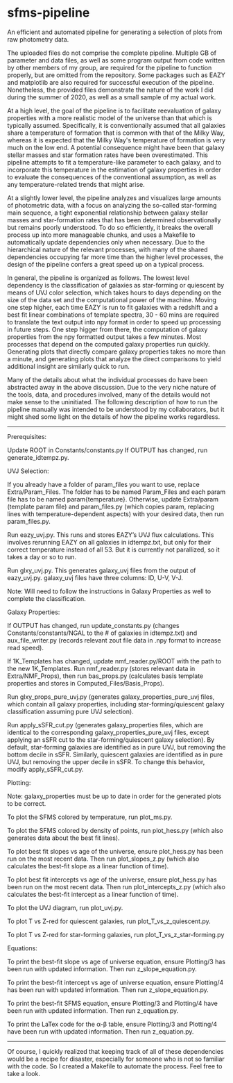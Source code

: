 # sfms-pipeline
An efficient and automated pipeline for generating a selection of plots from raw photometry data.

The uploaded files do not comprise the complete pipeline. Multiple GB of parameter and data files,
as well as some program output from code written by other members of my group, are required for 
the pipeline to function properly, but are omitted from the repository. Some packages such as EAZY
and matplotlib are also required for successful execution of the pipeline. Nonetheless, the
provided files demonstrate the nature of the work I did during the summer of 2020, as well as a
small sample of my actual work.

At a high level, the goal of the pipeline is to facilitate reevaluation of galaxy properties with 
a more realistic model of the universe than that which is typically assumed. Specifically, it is
conventionally assumed that all galaxies share a temperature of formation that is common with that
of the Milky Way, whereas it is expected that the Milky Way's temperature of formation is very much
on the low end. A potential consequence might have been that galaxy stellar masses and star
formation rates have been overestimated. This pipeline attempts to fit a temperature-like parameter
to each galaxy, and to incorporate this temperature in the estimation of galaxy properties in order
to evaluate the consequences of the conventional assumption, as well as any temperature-related
trends that might arise.

At a slightly lower level, the pipeline analyzes and visualizes large amounts of photometric data,
with a focus on analyzing the so-called star-forming main sequence, a tight exponential relationship
between galaxy stellar masses and star-formation rates that has been determined observationally but
remains poorly understood. To do so efficiently, it breaks the overall process up into more 
manageable chunks, and uses a Makefile to automatically update dependencies only when necessary.
Due to the hierarchical nature of the relevant processes, with many of the shared dependencies
occupying far more time than the higher level processes, the design of the pipeline confers a great
speed up on a typical process.

In general, the pipeline is organized as follows. The lowest level dependency is the classification
of galaxies as star-forming or quiescent by means of UVJ color selection, which takes hours to days
depending on the size of the data set and the computational power of the machine. Moving one step 
higher, each time EAZY is run to fit galaxies with a redshift and a best fit linear combinations of 
template spectra, 30 - 60 mins are required to translate the text output into npy format in order to
speed up processing in future steps. One step higger from there, the computation of galaxy properties 
from the npy formatted output takes a few minutes. Most processes that depend on the computed galaxy
properties run quickly. Generating plots that directly compare galaxy properties takes no more than a
minute, and generating plots that analyze the direct comparisons to yield additional insight are
similarly quick to run.

Many of the details about what the individual processes do have been abstracted away in the above
discussion. Due to the very niche nature of the tools, data, and procedures involved, many of the 
details would not make sense to the uninitiated. The following description of how to run the
pipeline manually was intended to be understood by my collaborators, but it might shed some light
on the details of how the pipeline works regardless.
________________________________________________________________________________________________________________________
Prerequisites:

Update ROOT in Constants/constants.py
If OUTPUT has changed, run generate_idtempz.py.

UVJ Selection:

If you already have a folder of param_files you want to use, replace Extra/Param_Files. The folder has to be named Param_Files and each param file has to be named param{temperature}. Otherwise, update Extra/param (template param file) and param_files.py (which copies param, replacing lines with temperature-dependent aspects) with your desired data, then run param_files.py.

Run eazy_uvj.py. This runs and stores EAZY’s UVJ flux calculations. This involves rerunning EAZY on all galaxies in idtempz.txt, but only for their correct temperature instead of all 53. But it is currently not parallized, so it takes a day or so to run.

Run glxy_uvj.py. This generates galaxy_uvj files from the output of eazy_uvj.py. galaxy_uvj files have three columns: ID, U-V, V-J.

Note: Will need to follow the instructions in Galaxy Properties as well to complete the classification.

Galaxy Properties:

If OUTPUT has changed, run update_constants.py (changes Constants/constants/NGAL to the # of galaxies in idtempz.txt) and aux_file_writer.py (records relevant zout file data in .npy format to increase read speed).

If 1K_Templates has changed, update nmf_reader.py/ROOT with the path to the new 1K_Templates. Run nmf_reader.py (stores relevant data in Extra/NMF_Props), then run bas_props.py (calculates basis template properties and stores in Computed_Files/Basis_Props).

Run glxy_props_pure_uvj.py (generates galaxy_properties_pure_uvj files, which contain all galaxy properties, including star-forming/quiescent galaxy classification assuming pure UVJ selection).

Run apply_sSFR_cut.py (generates galaxy_properties files, which are identical to the corresponding galaxy_properties_pure_uvj files, except applying an sSFR cut to the star-forming/quiescent galaxy selection). By default, star-forming galaxies are identified as in pure UVJ, but removing the bottom decile in sSFR. Similarly, quiescent galaxies are identified as in pure UVJ, but removing the upper decile in sSFR. To change this behavior, modify apply_sSFR_cut.py.

Plotting:

Note: galaxy_properties must be up to date in order for the generated plots to be correct.

To plot the SFMS colored by temperature, run plot_ms.py.

To plot the SFMS colored by density of points, run plot_hess.py (which also generates data about the best fit lines).

To plot best fit slopes vs age of the universe, ensure plot_hess.py has been run on the most recent data. Then run plot_slopes_z.py (which also calculates the best-fit slope as a linear function of time).

To plot best fit intercepts vs age of the universe, ensure plot_hess.py has been run on the most recent data. Then run plot_intercepts_z.py (which also calculates the best-fit intercept as a linear function of time).

To plot the UVJ diagram, run plot_uvj.py.

To plot T vs Z-red for quiescent galaxies, run plot_T_vs_z_quiescent.py.

To plot T vs Z-red for star-forming galaxies, run plot_T_vs_z_star-forming.py

Equations:

To print the best-fit slope vs age of universe equation, ensure Plotting/3 has been run with updated information. Then run z_slope_equation.py.

To print the best-fit intercept vs age of universe equation, ensure Plotting/4 has been run with updated information. Then run z_slope_equation.py.

To print the best-fit SFMS equation, ensure Plotting/3 and Plotting/4 have been run with updated information. Then run z_equation.py.

To print the LaTex code for the α-β table, ensure Plotting/3 and Plotting/4 have been run with updated information. Then run z_equation.py.
_________________________________________________________________________________________________________________________

Of course, I quickly realized that keeping track of all of these dependencies would be a recipe for disaster,
especially for someone who is not so familiar with the code. So I created a Makefile to automate the process. Feel
free to take a look.
